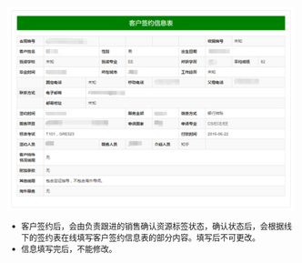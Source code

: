 ![](/assets/签约信息表.png)

- 客户签约后，会由负责跟进的销售确认资源标签状态，确认状态后，会根据线下的签约表在线填写客户签约信息表的部分内容。填写后不可更改。
- 信息填写完后，不能修改。

